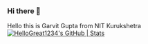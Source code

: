 ### Hi there 👋
Hello this is Garvit Gupta from NIT Kurukshetra
<br>
[![HelloGreat1234's GitHub | Stats](https://stats.quine.sh/HelloGreat1234/github?theme=dark)](https://quine.sh?utm_source=widgets&utm_campaign=HelloGreat1234)
<!--
**HelloGreat1234/HelloGreat1234** is a ✨ _special_ ✨ repository because its `README.md` (this file) appears on your GitHub profile.

Here are some ideas to get you started:

- 🔭 I’m currently working on ...
- 🌱 I’m currently learning ...
- 👯 I’m looking to collaborate on ...
- 🤔 I’m looking for help with ...
- 💬 Ask me about ...
- 📫 How to reach me: ...
- 😄 Pronouns: ...
- ⚡ Fun fact: ...
-->
